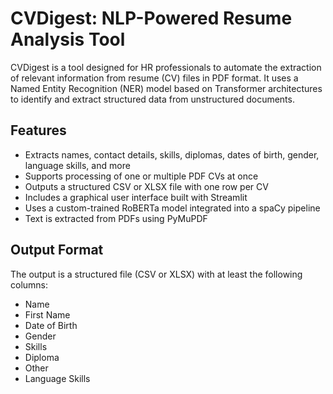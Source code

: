 # CVDigest: NLP-Powered Resume Analysis Tool

CVDigest is a tool designed for HR professionals to automate the extraction of relevant information from resume (CV) files in PDF format. It uses a Named Entity Recognition (NER) model based on Transformer architectures to identify and extract structured data from unstructured documents.

## Features

- Extracts names, contact details, skills, diplomas, dates of birth, gender, language skills, and more
- Supports processing of one or multiple PDF CVs at once
- Outputs a structured CSV or XLSX file with one row per CV
- Includes a graphical user interface built with Streamlit
- Uses a custom-trained RoBERTa model integrated into a spaCy pipeline
- Text is extracted from PDFs using PyMuPDF

## Output Format

The output is a structured file (CSV or XLSX) with at least the following columns:

- Name
- First Name
- Date of Birth
- Gender
- Skills
- Diploma
- Other
- Language Skills
